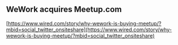 ## WeWork acquires Meetup.com
  
  [https://www.wired.com/story/why-wework-is-buying-meetup/?mbid=social_twitter_onsiteshare](https://www.wired.com/story/why-wework-is-buying-meetup/?mbid=social_twitter_onsiteshare)